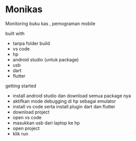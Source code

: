 # Monikas
Monitoring buku kas , pemograman mobile

built with
- tanpa folder build
- vs code
- hp
- android studio (untuk package)
- usb
- dart
- flutter

getting started
- install android studio dan download semua package nya
- aktifkan mode debugging di hp sebagai emulator
- install vs code serta install plugin dart dan flutter
- download project
- open vs code
- masukkan usb dari laptop ke hp
- open project
- klik run
